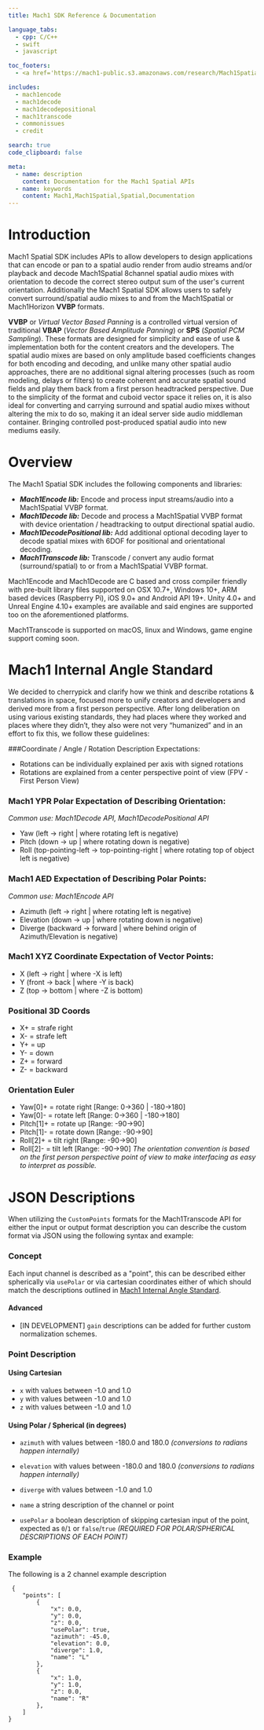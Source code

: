 ```yaml
---
title: Mach1 SDK Reference & Documentation

language_tabs:
  - cpp: C/C++
  - swift
  - javascript

toc_footers:
  - <a href='https://mach1-public.s3.amazonaws.com/research/Mach1SpatialSystem-WhitePaper_180523.pdf'>Research Paper</a>

includes:
  - mach1encode
  - mach1decode
  - mach1decodepositional
  - mach1transcode
  - commonissues
  - credit

search: true
code_clipboard: false

meta:
  - name: description
    content: Documentation for the Mach1 Spatial APIs
  - name: keywords
    content: Mach1,Mach1Spatial,Spatial,Documentation
---
```


# Introduction

Mach1 Spatial SDK includes APIs to allow developers to design applications that can encode or pan to a spatial audio render from audio streams and/or playback and decode Mach1Spatial 8channel spatial audio mixes with orientation to decode the correct stereo output sum of the user's current orientation. Additionally the Mach1 Spatial SDK allows users to safely convert surround/spatial audio mixes to and from the Mach1Spatial or Mach1Horizon **VVBP** formats. 

**VVBP** or *Virtual Vector Based Panning* is a controlled virtual version of traditional **VBAP** (*Vector Based Amplitude Panning*) or **SPS** (*Spatial PCM Sampling*). These formats are designed for simplicity and ease of use & implementation both for the content creators and the developers. The spatial audio mixes are based on only amplitude based coefficients changes for both encoding and decoding, and unlike many other spatial audio approaches, there are no additional signal altering processes (such as room modeling, delays or filters) to create coherent and accurate spatial sound fields and play them back from a first person headtracked perspective. Due to the simplicity of the format and cuboid vector space it relies on, it is also ideal for converting and carrying surround and spatial audio mixes without altering the mix to do so, making it an ideal server side audio middleman container. Bringing controlled post-produced spatial audio into new mediums easily.

# Overview 

The Mach1 Spatial SDK includes the following components and libraries: 

  - **_Mach1Encode lib:_**
    Encode and process input streams/audio into a Mach1Spatial VVBP format.
  - **_Mach1Decode lib:_**
    Decode and process a Mach1Spatial VVBP format with device orientation / headtracking to output directional spatial audio.
  - **_Mach1DecodePositional lib:_**
    Add additional optional decoding layer to decode spatial mixes with 6DOF for positional and orientational decoding. 
  - **_Mach1Transcode lib:_**
    Transcode / convert any audio format (surround/spatial) to or from a Mach1Spatial VVBP format.

Mach1Encode and Mach1Decode are C based and cross compiler friendly with pre-built library files supported on OSX 10.7+, Windows 10+, ARM based devices (Raspberry Pi), iOS 9.0+ and Android API 19+. Unity 4.0+ and Unreal Engine 4.10+ examples are available and said engines are supported too on the aforementioned platforms. 

Mach1Transcode is supported on macOS, linux and Windows, game engine support coming soon.

# Mach1 Internal Angle Standard
We decided to cherrypick and clarify how we think and describe rotations & translations in space, focused more to unify creators and developers and derived more from a first person perspective. After long deliberation on using various existing standards, they had places where they worked and places where they didn’t, they also were not very “humanized” and in an effort to fix this, we follow these guidelines:

###Coordinate / Angle / Rotation Description Expectations:
   - Rotations can be individually explained per axis with signed rotations
   - Rotations are explained from a center perspective point of view (FPV - First Person View)

### Mach1 YPR Polar Expectation of Describing Orientation:
_Common use: Mach1Decode API, Mach1DecodePositional API_

   - Yaw (left -> right | where rotating left is negative)
   - Pitch (down -> up | where rotating down is negative)
   - Roll (top-pointing-left -> top-pointing-right | where rotating top of object left is negative)

### Mach1 AED Expectation of Describing Polar Points:
_Common use: Mach1Encode API_

   - Azimuth (left -> right | where rotating left is negative)
   - Elevation (down -> up | where rotating down is negative)
   - Diverge (backward -> forward | where behind origin of Azimuth/Elevation is negative)

### Mach1 XYZ Coordinate Expectation of Vector Points:
   - X (left -> right | where -X is left)
   - Y (front -> back | where -Y is back)
   - Z (top -> bottom | where -Z is bottom)

### Positional 3D Coords
  -  X+ = strafe right
  -  X- = strafe left
  -  Y+ = up
  -  Y- = down
  -  Z+ = forward
  -  Z- = backward

### Orientation Euler
  -  Yaw[0]+ = rotate right [Range: 0->360 | -180->180]
  -  Yaw[0]- = rotate left [Range: 0->360 | -180->180]
  -  Pitch[1]+ = rotate up [Range: -90->90]
  -  Pitch[1]- = rotate down [Range: -90->90]
  -  Roll[2]+ = tilt right [Range: -90->90]
  -  Roll[2]- = tilt left [Range: -90->90]
_The orientation convention is based on the first person perspective point of view to make interfacing as easy to interpret as possible._

# JSON Descriptions
When utilizing the `CustomPoints` formats for the Mach1Transcode API for either the input or output format description you can describe the custom format via JSON using the following syntax and example:

### Concept
Each input channel is described as a "point", this can be described either spherically via `usePolar` or via cartesian coordinates either of which should match the descriptions outlined in [Mach1 Internal Angle Standard](#mach1-internal-angle-standard).

#### Advanced
  - [IN DEVELOPMENT] `gain` descriptions can be added for further custom normalization schemes.

### Point Description

#### Using Cartesian
  - `x` with values between -1.0 and 1.0
  - `y` with values between -1.0 and 1.0
  - `z` with values between -1.0 and 1.0
  
#### Using Polar / Spherical (in degrees)
  - `azimuth` with values between -180.0 and 180.0 _(conversions to radians happen internally)_
  - `elevation` with values between -180.0 and 180.0 _(conversions to radians happen internally)_
  - `diverge` with values between -1.0 and 1.0

  - `name` a string description of the channel or point
  - `usePolar` a boolean description of skipping cartesian input of the point, expected as `0`/`1` or `false`/`true` _(REQUIRED FOR POLAR/SPHERICAL DESCRIPTIONS OF EACH POINT)_
  
### Example
The following is a 2 channel example description
```
 {
    "points": [
        {
            "x": 0.0,
            "y": 0.0,
            "z": 0.0,
            "usePolar": true,
            "azimuth": -45.0,
            "elevation": 0.0,
            "diverge": 1.0,
            "name": "L"
        },
        {
            "x": 1.0,
            "y": 1.0,
            "z": 0.0,
            "name": "R"
        },
    ]
}
```
